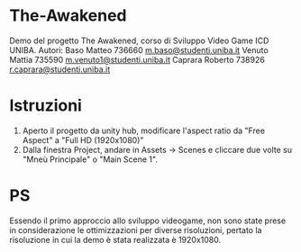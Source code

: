 # The-Awakened
Demo del progetto The Awakened, corso di Sviluppo Video Game ICD UNIBA. 
Autori: 
Baso Matteo 736660 m.baso@studenti.uniba.it
Venuto Mattia 735590 m.venuto1@studenti.uniba.it
Caprara Roberto 738926 r.caprara@studenti.uniba.it

# Istruzioni 
1) Aperto il progetto da unity hub, modificare l'aspect ratio da "Free Aspect" a "Full HD (1920x1080)"
2) Dalla finestra Project, andare in Assets -> Scenes e cliccare due volte su "Mneù Principale" o "Main Scene 1".

# PS
Essendo il primo approccio allo sviluppo videogame, non sono state prese in considerazione le ottimizzazioni per diverse risoluzioni, pertato la risoluzione in cui la demo è stata realizzata è 1920x1080.

